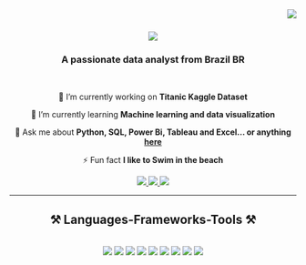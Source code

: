 <img align="right" src="https://visitor-badge.laobi.icu/badge?page_id=Pedrofdorini.Pedrofdorini" />

<h1 align="center">
    <img src="https://readme-typing-svg.herokuapp.com/?font=Righteous&size=35&center=true&vCenter=true&width=500&height=70&duration=4000&lines=Hi+There!+👋;+I'm+Pedro+Falavinha!;" />
</h1>

<h3 align="center">A passionate data analyst from Brazil BR</h3>

<br/>

<div align="center">
 
 🔭 I’m currently working on **Titanic Kaggle Dataset**
 
 🌱 I’m currently learning **Machine learning and data visualization**

💬 Ask me about **Python, SQL, Power Bi, Tableau and Excel... or anything [here](https://github.com/Pedrofdorini/Pedrofdorini/issues/1)**

⚡ Fun fact **I like to Swim in the beach**

 </div>
 
<div align="center"> 
  <a href="mailto:pedrofdorini@gmail.com">
    <img src="https://img.shields.io/badge/Gmail-333333?style=for-the-badge&logo=gmail&logoColor=red" />
  </a>
  <a href="https://www.linkedin.com/in/pedro-falavinha-dorini-40a79224a" target="_blank">
    <img src="https://img.shields.io/badge/LinkedIn-0077B5?style=for-the-badge&logo=linkedin&logoColor=white" target="_blank" />
  </a>
  <a href="" target="_blank">
     <img src="https://img.shields.io/badge/Portfolio-FF5722?style=for-the-badge&logo=todoist&logoColor=white" target="_blank" /> <!-- sqlite, safari, google-chrome are other good icon options -->
  </a>
</div>

 <hr/>
 
<h2 align="center">⚒️ Languages-Frameworks-Tools ⚒️</h2>
<br/>
<div align="center">
    <img src="https://img.icons8.com/color/48/000000/python.png"/>
    <img src="https://img.icons8.com/color/48/000000/power-bi.png"/>
    <img src="https://img.icons8.com/color/48/000000/tableau-software.png"/>
    <img src="https://img.icons8.com/color/48/000000/microsoft-sql-server.png"/>
    <img src="https://img.icons8.com/color/48/000000/microsoft-excel-2019.png"/>
    <img src="https://img.icons8.com/color/48/000000/pandas.png"/>
    <img src="https://img.icons8.com/color/48/000000/git.png"/>
    <img src="https://img.icons8.com/fluent/48/000000/github.png"/>
    <img src="https://img.icons8.com/color/48/000000/visual-studio-code-2019.png"/>
</div>

